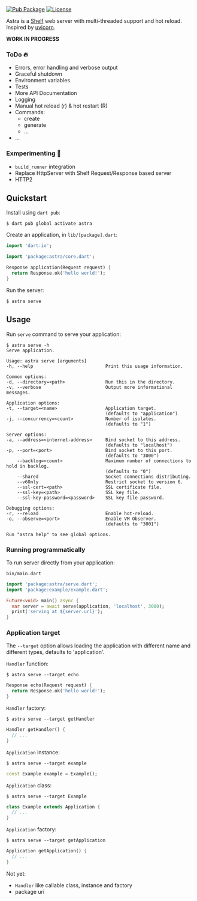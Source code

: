 [![Pub Package](https://img.shields.io/pub/v/astra.svg)](https://pub.dev/packages/astra)
[![License](https://img.shields.io/badge/License-MIT-blue.svg)](LICENSE)

Astra is a [Shelf][shelf] web server with multi-threaded support and hot reload. Inspired by [uvicorn][uvicorn].

**WORK IN PROGRESS**

### ToDo 🔥
- Errors, error handling and verbose output
- Graceful shutdown
- Environment variables
- Tests
- More API Documentation
- Logging
- Manual hot reload (r) & hot restart (R)
- Commands:
  - create
  - generate
  - ...
- ...

### Exmperimenting 🤔
- `build_runner` integration
- Replace HttpServer with Shelf Request/Response based server
- HTTP2

## Quickstart

Install using `dart pub`:

```console
$ dart pub global activate astra
```

Create an application, in `lib/[package].dart`:

```dart
import 'dart:io';

import 'package:astra/core.dart';

Response application(Request request) {
  return Response.ok('hello world!');
}
```

Run the server:

```console
$ astra serve
```

## Usage

Run `serve` command to serve your application:

```console
$ astra serve -h
Serve application.

Usage: astra serve [arguments]
-h, --help                           Print this usage information.

Common options:
-d, --directory=<path>               Run this in the directory.
-v, --verbose                        Output more informational messages.

Application options:
-t, --target=<name>                  Application target.
                                     (defaults to "application")
-j, --concurrency=<count>            Number of isolates.
                                     (defaults to "1")

Server options:
-a, --address=<internet-address>     Bind socket to this address.
                                     (defaults to "localhost")
-p, --port=<port>                    Bind socket to this port.
                                     (defaults to "3000")
    --backlog=<count>                Maximum number of connections to hold in backlog.
                                     (defaults to "0")
    --shared                         Socket connections distributing.
    --v6Only                         Restrict socket to version 6.
    --ssl-cert=<path>                SSL certificate file.
    --ssl-key=<path>                 SSL key file.
    --ssl-key-password=<password>    SSL key file password.

Debugging options:
-r, --reload                         Enable hot-reload.
-o, --observe=<port>                 Enable VM Observer.
                                     (defaults to "3001")

Run "astra help" to see global options.
```

### Running programmatically

To run server directly from your application:

`bin/main.dart`

```dart
import 'package:astra/serve.dart';
import 'package:example/example.dart';

Future<void> main() async {
  var server = await serve(application, 'localhost', 3000);
  print('serving at ${server.url}');
}
```

### Application target

The `--target` option allows loading the application with different name and different types, defaults to 'application'.

`Handler` function:
```console
$ astra serve --target echo
```
```dart
Response echo(Request request) {
  return Response.ok('hello world!');
}
```

`Handler` factory:
```console
$ astra serve --target getHandler
```
```dart
Handler getHandler() {
  // ...
}
```

`Application` instance:
```console
$ astra serve --target example
```
```dart
const Example example = Example();
```

`Application` class:
```console
$ astra serve --target Example
```
```dart
class Example extends Application {
  // ...
}
```

`Application` factory:
```console
$ astra serve --target getApplication
```
```dart
Application getApplication() {
  // ...
}
```

Not yet:
- `Handler` like callable class, instance and factory
- package uri

[shelf]: https://github.com/dart-lang/shelf
[uvicorn]: https://github.com/encode/uvicorn
[path]: https://dart.dev/tools/pub/cmd/pub-global#running-a-script-from-your-path
